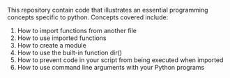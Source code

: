 This repository contain code that illustrates an essential programming concepts specific to python.
Concepts covered include:
1. How to import functions from another file
2. How to use imported functions
3. How to create a module
4. How to use the built-in function dir()
5. How to prevent code in your script from being executed when imported
6. How to use command line arguments with your Python programs
